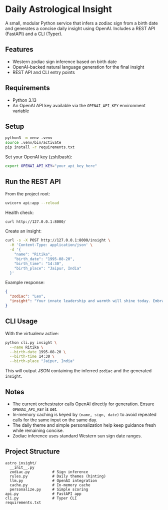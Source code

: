 # Daily Astrological Insight

A small, modular Python service that infers a zodiac sign from a birth date and generates a concise daily insight using OpenAI. Includes a REST API (FastAPI) and a CLI (Typer).

## Features
- Western zodiac sign inference based on birth date
- OpenAI-backed natural language generation for the final insight
- REST API and CLI entry points

## Requirements
- Python 3.13
- An OpenAI API key available via the `OPENAI_API_KEY` environment variable

## Setup
```bash
python3 -m venv .venv
source .venv/bin/activate
pip install -r requirements.txt
```

Set your OpenAI key (zsh/bash):
```bash
export OPENAI_API_KEY="your_api_key_here"
```

## Run the REST API
From the project root:
```bash
uvicorn api:app --reload
```

Health check:
```bash
curl http://127.0.0.1:8000/
```

Create an insight:
```bash
curl -s -X POST http://127.0.0.1:8000/insight \
  -H 'Content-Type: application/json' \
  -d '{
    "name": "Ritika",
    "birth_date": "1995-08-20",
    "birth_time": "14:30",
    "birth_place": "Jaipur, India"
  }'
```
Example response:
```json
{
  "zodiac": "Leo",
  "insight": "Your innate leadership and warmth will shine today. Embrace spontaneity and avoid overthinking."
}
```

## CLI Usage
With the virtualenv active:
```bash
python cli.py insight \
  --name Ritika \
  --birth-date 1995-08-20 \
  --birth-time 14:30 \
  --birth-place "Jaipur, India"
```
This will output JSON containing the inferred `zodiac` and the generated `insight`.

## Notes
- The current orchestrator calls OpenAI directly for generation. Ensure `OPENAI_API_KEY` is set.
- In-memory caching is keyed by `(name, sign, date)` to avoid repeated calls for the same input on the same day.
- The daily theme and simple personalization help keep guidance fresh while remaining concise.
- Zodiac inference uses standard Western sun sign date ranges.

## Project Structure
```
astro_insight/
  __init__.py
  zodiac.py          # Sign inference
  rules.py           # Daily themes (hinting)
  llm.py             # OpenAI integration
  cache.py           # In-memory cache
  personalize.py     # Simple scoring
api.py               # FastAPI app
cli.py               # Typer CLI
requirements.txt
```



